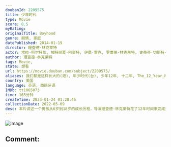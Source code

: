 ```yaml
---
doubanId: 2209575
title: 少年时代
type: Movie
score: 8.5
myRating: 
originalTitle: Boyhood
genre: 剧情, 家庭
datePublished: 2014-01-19
director: 理查德·林克莱特
actor: 埃拉·科尔特兰, 帕特丽夏·阿奎特, 伊桑·霍克, 罗蕾莱·林克莱特, 史蒂芬·切斯特·普林斯, 利比·维拉利, 马可·佩雷拉, 杰米·霍华德, 安德鲁·维拉利尔, 谢恩·格雷厄姆, 苔丝·艾伦, 戴维·布莱克维尔, 塔玛拉·若兰恩, 埃薇·汤普森, 布拉德·霍金斯, 尼克·克劳斯, 梅根·迪瓦恩, 詹妮·图利, 理查德·琼斯, 山姆·狄龙, 佐伊·格瑞艾姆, 理查德·罗比查乌克斯, 克里斯·杜贝克, 安德里亚·陈, 莫娜·李·富尔茨, 比尔·怀斯, 马克西米利安·麦克纳马拉, 泰勒·韦弗, 杰西·梅希勒, 瑞安·鲍尔, 邦妮·克罗斯, undefined, undefined, undefined, undefined, undefined, 迪安娜·布罗尚, 乔纳森·贝尔, 格雷格·巴利亚
author: 理查德·林克莱特
tags: Movie, 
state: 想看
url: https://movie.douban.com/subject/2209575/
aliases: 我们都是这样长大的(港), 年少时代(台), 少年12年, 十二年, The_12_Year_Movie, Growing_Up
country: 美国
language: 英语, 西班牙语
IMDb: tt1065073
time: 165分钟
createTime: 2023-01-24 01:28:46
collectionDate: 2022-05-09
desc: 本片讲述一个男孩从6岁到18岁的成长历程，导演理查德·林克莱特花了12年时间来完成这部作品。它仔细描画了孩子的成长过程，及其父母亲各个方面的变化，可以让观众细致入微地体会岁月流逝的痕迹。为了不打扰主演...
---
```


![image](p2187391526.jpg)

Comment: 
---

